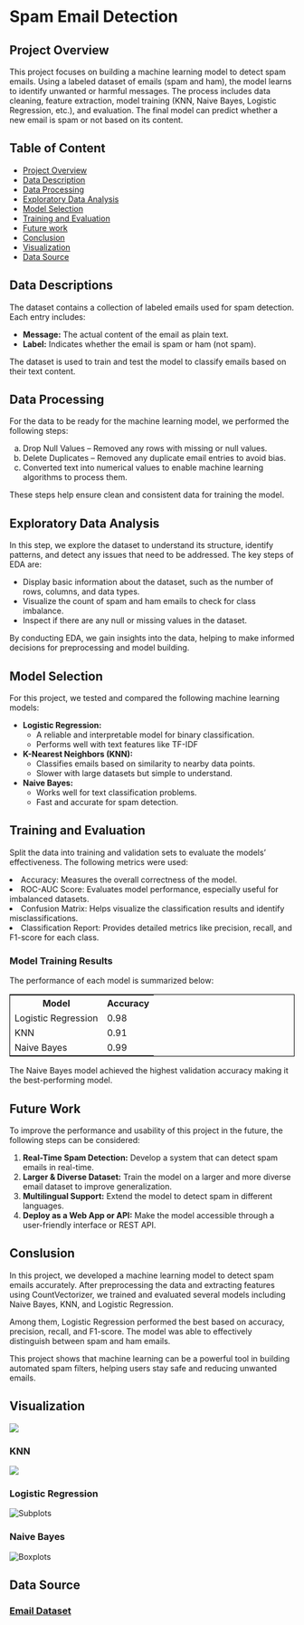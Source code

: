 <h1>Spam Email Detection</h1>
<section id="sec1">
  <h2>Project Overview</h2>
  <p>This project focuses on building a machine learning model to detect spam emails. Using a labeled dataset of emails (spam and ham), the model learns to identify unwanted or harmful messages. The process includes data cleaning, feature extraction, model training (KNN, Naive Bayes, Logistic Regression, etc.), and evaluation. The final model can predict whether a new email is spam or not based on its content.</p>
</section>
<h2>Table of Content</h2>
<ul>
  <li><a href="#sec1">Project Overview</a></li>
  <li><a href="#sec2">Data Description</a></li>
  <li><a href="#sec3">Data Processing</a></li>
  <li><a href="#sec4">Exploratory Data Analysis</a></li>
  <li><a href="#sec6">Model Selection</a></li>
  <li><a href="#sec7">Training and Evaluation</a></li>
  <li><a href="#sec9">Future work</a></li>
  <li><a href="#sec10">Conclusion</a></li>
  <li><a href="#sec11">Visualization</a></li>
  <li><a href="#sec12">Data Source</a></li>
    
</ul>
<section id="sec2">
  <h2>Data Descriptions</h2>
  <p>The dataset contains a collection of labeled emails used for spam detection. Each entry includes:</p>
  <ul>
    <li><b>Message:</b> The actual content of the email as plain text.</li>
    <li><b>Label:</b> Indicates whether the email is spam or ham (not spam).</li>
  </ul>
  <p>The dataset is used to train and test the model to classify emails based on their text content.</p>
</section>
<section id="sec3">
  <h2>Data Processing</h2>
  <p>For the data to be ready for the machine learning model, we performed the following steps:</p>
  <ol type="a">
    <li>Drop Null Values – Removed any rows with missing or null values.</li>
    <li>Delete Duplicates – Removed any duplicate email entries to avoid bias.</li>
    <li>Converted text into numerical values to enable machine learning algorithms to process them.</li>
  </ol>
  <p>These steps help ensure clean and consistent data for training the model.</p>
</section>
<section id="sec4">
  <h2>Exploratory Data Analysis</h2>
  <p>In this step, we explore the dataset to understand its structure, identify patterns, and detect any issues that need to be addressed. The key steps of EDA are:</p>
  <ul>
    <li>Display basic information about the dataset, such as the number of rows, columns, and data types.</li>
    <li>Visualize the count of spam and ham emails to check for class imbalance.</li>
    <li>Inspect if there are any null or missing values in the dataset.</li>
  </ul>
  <p>By conducting EDA, we gain insights into the data, helping to make informed decisions for preprocessing and model building.</p>
</section>
<section id="sec6">
  <h2>Model Selection</h2>
  <p>For this project, we tested and compared the following machine learning models:</p>
  <ul>
    <li>
      <b>Logistic Regression:</b>
      <ul>
        <li>A reliable and interpretable model for binary classification.</li>
        <li>Performs well with text features like TF-IDF</li>
      </ul>
      <li>
      <b>K-Nearest Neighbors (KNN):</b>
      <ul>
        <li>Classifies emails based on similarity to nearby data points.</li>
        <li>Slower with large datasets but simple to understand.</li>
      </ul>
    </li>
    <li>
      <b>Naive Bayes:</b>
      <ul>
        <li>Works well for text classification problems.</li>
        <li>Fast and accurate for spam detection.</li>
      </ul>
    </li>
    </li>
  </ul>
</section>

<section id="sec7">
  <h2>Training and Evaluation</h2>
  <p>Split the data into training and validation sets to evaluate the models’ effectiveness. The following metrics were used:</p>
  <li>Accuracy: Measures the overall correctness of the model.</li>
  <li>ROC-AUC Score: Evaluates model performance, especially useful for imbalanced datasets.</li>
  <li>Confusion Matrix: Helps visualize the classification results and identify misclassifications.</li>
  <li>Classification Report: Provides detailed metrics like precision, recall, and F1-score for each class.</li>
  <h3>Model Training Results</h3>
  <p>The performance of each model is summarized below:</p>
  <table style="border: 1px solid black;">
    <tr>
      <th>Model</th>
      <th>Accuracy</th>
    </tr>
    <tr>
      <td>Logistic Regression</td>
      <td>0.98</td>
    </tr>
    <tr>
      <td>KNN</td>
      <td>0.91</td>
    </tr>
    <tr>
      <td>Naive Bayes</td>
      <td>0.99</td>
    </tr>
  </table>
  <p>The Naive Bayes model achieved the highest validation accuracy making it the best-performing model.</p>
</section>

<section id="sec9">
  <h2>Future Work</h2>
  <p>To improve the performance and usability of this project in the future, the following steps can be considered:</p>
  <ol>
    <li><b>Real-Time Spam Detection:</b> Develop a system that can detect spam emails in real-time.</li>
    <li><b>Larger & Diverse Dataset:</b> Train the model on a larger and more diverse email dataset to improve generalization.</li>
    <li><b>Multilingual Support:</b> Extend the model to detect spam in different languages.</li>
    <li><b>Deploy as a Web App or API:</b> Make the model accessible through a user-friendly interface or REST API.</li>
  </ol>
</section>

<section id="sec10">
  <h2>Conslusion</h2>
  <p>In this project, we developed a machine learning model to detect spam emails accurately. After preprocessing the data and extracting features using CountVectorizer, we trained and evaluated several models including Naive Bayes, KNN, and Logistic Regression.</p>
  <p>Among them, Logistic Regression performed the best based on accuracy, precision, recall, and F1-score. The model was able to effectively distinguish between spam and ham emails.</p>
  <p>This project shows that machine learning can be a powerful tool in building automated spam filters, helping users stay safe and reducing unwanted emails.</p>
</section>

<section id="sec11">
  <h2>Visualization</h2>
  <img src="https://github.com/user-attachments/assets/557b9522-2ee6-4dcd-8861-258dd0fb7891">

  <h3>KNN</h3>
  <img src="https://github.com/user-attachments/assets/5cc29cd3-f208-438f-8575-2784395c0ef4">
  <h3>Logistic Regression</h3>
  <img src="https://github.com/user-attachments/assets/7676194f-eee2-46ea-9b56-81bc9923d304" alt="Subplots">
  <h3>Naive Bayes</h3>
  <img src="https://github.com/user-attachments/assets/f68ccfb1-c41f-4419-9647-a9f204686e17" alt="Boxplots">
</section>

<section id="sec12">
  <h2>Data Source</h2>
  <h3><a href="https://drive.google.com/drive/folders/1jo152t3fAcijJ6o7fowG1iKq8Fob9Y61?usp=drive_link">Email Dataset</a></h3>
  
</section>
